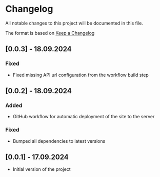 # Changelog

All notable changes to this project will be documented in this file.

The format is based on [Keep a Changelog](https://keepachangelog.com/en/1.1.0/)

## [0.0.3] - 18.09.2024

### Fixed

- Fixed missing API url configuration from the workflow build step

## [0.0.2] - 18.09.2024

### Added

- GitHub workflow for automatic deployment of the site to the server

### Fixed

- Bumped all dependencies to latest versions

## [0.0.1] - 17.09.2024

- Initial version of the project
